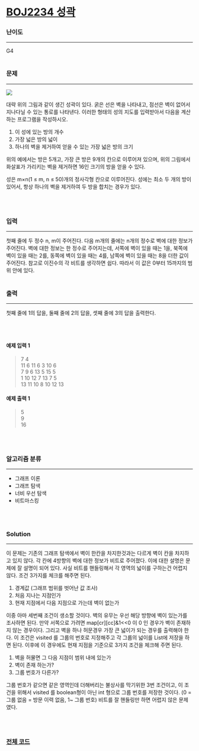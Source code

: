 # [BOJ2234 성곽](https://www.acmicpc.net/problem/2234)

### 난이도

***
G4
<br><br>

### 문제

***
![](https://www.acmicpc.net/JudgeOnline/upload/201008/cas.PNG)

대략 위의 그림과 같이 생긴 성곽이 있다. 굵은 선은 벽을 나타내고, 점선은 벽이 없어서 지나다닐 수 있는 통로를 나타낸다. 이러한 형태의 성의 지도를 입력받아서 다음을 계산하는 프로그램을 작성하시오.

1. 이 성에 있는 방의 개수
2. 가장 넓은 방의 넓이
3. 하나의 벽을 제거하여 얻을 수 있는 가장 넓은 방의 크기

위의 예에서는 방은 5개고, 가장 큰 방은 9개의 칸으로 이루어져 있으며, 위의 그림에서 화살표가 가리키는 벽을 제거하면 16인 크기의 방을 얻을 수 있다.

성은 m×n(1 ≤ m, n ≤ 50)개의 정사각형 칸으로 이루어진다. 성에는 최소 두 개의 방이 있어서, 항상 하나의 벽을 제거하여 두 방을 합치는 경우가 있다.

<br><br>

### 입력

***
첫째 줄에 두 정수 n, m이 주어진다. 다음 m개의 줄에는 n개의 정수로 벽에 대한 정보가 주어진다. 벽에 대한 정보는 한 정수로 주어지는데, 서쪽에 벽이 있을 때는 1을, 북쪽에 벽이 있을 때는 2를, 동쪽에
벽이 있을 때는 4를, 남쪽에 벽이 있을 때는 8을 더한 값이 주어진다. 참고로 이진수의 각 비트를 생각하면 쉽다. 따라서 이 값은 0부터 15까지의 범위 안에 있다.
<br><br>

### 출력

***
첫째 줄에 1의 답을, 둘째 줄에 2의 답을, 셋째 줄에 3의 답을 출력한다.

<br><br>

#### 예제 입력 1

> 7 4       
11 6 11 6 3 10 6        
7 9 6 13 5 15 5     
1 10 12 7 13 7 5        
13 11 10 8 10 12 13

#### 예제 출력 1

> 5     
9       
16

<br><br>

### 알고리즘 분류

***

* 그래프 이론
* 그래프 탐색
* 너비 우선 탐색
* 비트마스킹

<br><br>

### Solution

***
이 문제는 기존의 그래프 탐색에서 벽이 한칸을 차지한것과는 다르게 벽이 칸을 차지하고 있지 않다. 각 칸에 4방향의 벽에 대한 정보가 비트로 주어졌다. 이에 대한 설명은 문제에 잘 설명이 되어 있다. 사실 비트를
핸들링해서 각 영역의 넓이를 구하는건 어렵지 않다. 조건 3가지를 체크를 해주면 된다.

1. 경계값 (그래프 범위를 벗어난 값 조사)
2. 처음 지나는 지점인가
3. 현재 지점에서 다음 지점으로 가는데 벽이 없는가

이중 아마 세번째 조건이 생소할 것이다. 벽의 유무는 우선 해당 방향에 벽이 있는가를 조사하면 된다. 만약 서쪽으로 가려면 map[cr][cc]&1<<0 이 0 인 경우가 벽이 존재하지 않는 경우이다. 그리고 벽을
하나 허문경우 가장 큰 넓이가 되는 경우를 출력해야 한다. 이 조건은 visited 를 그룹의 번호로 지정해주고 각 그룹의 넓이를 List에 저장을 하면 된다. 이후에 이 경우에도 현재 지점을 기준으로 3가지 조건을
체크해 주면 된다.

1. 벽을 허물면 그 다음 지점이 범위 내에 있는가
2. 벽이 존재 하는가?
3. 그룹 번호가 다른가?

그룹 번호가 같으면 같은 영역인데 더해버리는 불상사를 막기위한 3번 조건이고, 이 조건을 위해서 visited 를 boolean형이 아닌 int 형으로 그룹 번호를 저장한 것이다. (0 = 그룹 없음 = 방문 이력
없음, 1~ 그룹 번호)
비트를 잘 핸들링만 하면 어렵지 않은 문제였다.

<br><br>

### [전체 코드](https://github.com/Jungmin-Seo0527/CodingTest/blob/main/src/dfs_bfs/BOJ2234_성곽.java)
